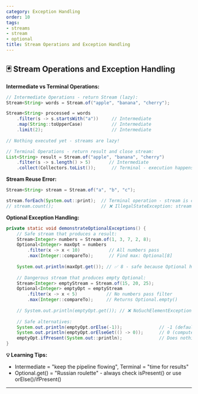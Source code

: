 ```yaml
---
category: Exception Handling
order: 10
tags:
- streams
- stream
- optional
title: Stream Operations and Exception Handling
---
```


## 🃏 Stream Operations and Exception Handling

**Intermediate vs Terminal Operations:**

```java
// Intermediate Operations - return Stream (lazy):
Stream<String> words = Stream.of("apple", "banana", "cherry");

Stream<String> processed = words
    .filter(s -> s.startsWith("a"))     // Intermediate
    .map(String::toUpperCase)           // Intermediate  
    .limit(2);                          // Intermediate
    
// Nothing executed yet - streams are lazy!

// Terminal Operations - return result and close stream:
List<String> result = Stream.of("apple", "banana", "cherry")
    .filter(s -> s.length() > 5)       // Intermediate
    .collect(Collectors.toList());      // Terminal - execution happens here
```

**Stream Reuse Error:**
```java
Stream<String> stream = Stream.of("a", "b", "c");

stream.forEach(System.out::print);  // Terminal operation - stream is consumed
// stream.count();                  // ❌ IllegalStateException: stream has already been operated upon
```

**Optional Exception Handling:**
```java
private static void demonstrateOptionalExceptions() {
    // Safe stream that produces a result:
    Stream<Integer> numbers = Stream.of(1, 3, 7, 2, 8);
    Optional<Integer> maxOpt = numbers
        .filter(x -> x < 10)           // All numbers pass
        .max(Integer::compareTo);      // Find max: Optional[8]
    
    System.out.println(maxOpt.get()); // ✅ 8 - safe because Optional has value
    
    // Dangerous stream that produces empty Optional:
    Stream<Integer> emptyStream = Stream.of(15, 20, 25);
    Optional<Integer> emptyOpt = emptyStream
        .filter(x -> x < 5)           // No numbers pass filter
        .max(Integer::compareTo);     // Returns Optional.empty()
    
    // System.out.println(emptyOpt.get()); // ❌ NoSuchElementException!
    
    // Safe alternatives:
    System.out.println(emptyOpt.orElse(-1));              // -1 (default value)
    System.out.println(emptyOpt.orElseGet(() -> 0));      // 0 (computed default)
    emptyOpt.ifPresent(System.out::println);              // Does nothing if empty
}
```

**💡 Learning Tips:** 
- Intermediate = "keep the pipeline flowing", Terminal = "time for results"
- Optional.get() = "Russian roulette" - always check isPresent() or use orElse()/ifPresent()

---